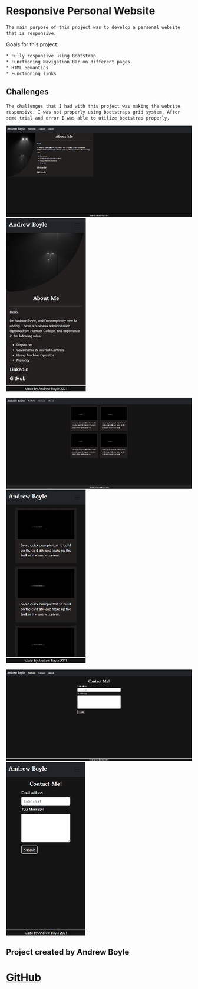 # Responsive Personal Website

    The main purpose of this project was to develop a personal website that is responsive.

   Goals for this project:
    
    * Fully responsive using Bootstrap
    * Functioning Navigation Bar on different pages
    * HTML Semantics
    * Functioning links

## Challenges

    The challenges that I had with this project was making the website responsive. I was not properly using bootstraps grid system. After some trial and error I was able to utilize bootstrap properly. 
     
![Website about me page screenshot ](Assets/aboutmeSS.jpg) ![Website about me responsive screenshot ](Assets/Responsiveaboutme.jpg)

![Website portfolio page screenshot ](Assets/portfolioSS.jpg) ![Website portfolio responsive screenshot](Assets/portfolioresponsive.jpg)

![Website contact me page screenshot ](Assets/contactmeSS.jpg) ![Website contact me responsive screenshot](Assets/contactmeresponsive.jpg)

## Project created by Andrew Boyle

# [GitHub](https://andyb2.github.io/website-responsive/)
